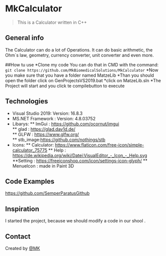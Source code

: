 # MkCalculator
> This is a Calculator written in C++

## General info
The Calculator can do a lot of Operations. It can do basic arithmetic, the Ohm´s law, geometry, currency converter, unit converter and even more.

##How tu use
*Clone my code
You can do that in CMD with the command:
`git clone https://github.com/MkBiomedicalSolutions/MkCalculator`
*Now you make sure that you have a folder named MatzeLib
*Than you should open the folder click on GenProjectsVS2019.bat
*click on MatzeLib.sln
*The Project will start and you click te compilebutton to execute

## Technologies
* Visual Studio 2019: Version: 16.8.3
* MS.NET Framework  : Version: 4.8.03752
* Libarys:
** ImGui    : https://github.com/ocornut/imgui     
** glad     : https://glad.dav1d.de/       
** GLFW     : https://www.glfw.org/   
** stb_image:https://github.com/nothings/stb     
* Icons:
** Calculator: https://www.flaticon.com/free-icon/simple-calculator_75775
** Help      : https://de.wikipedia.org/wiki/Datei:VisualEditor_-_Icon_-_Help.svg
**Setting    : https://freeiconshop.com/icon/settings-icon-glyph/
** MenueIcon : made in Paint 3D

## Code Examples
https://github.com/SemperParatusGithub

## Inspiration
I started the project, because we should modify a code in our shool .

## Contact
Created by [@MK](https://github.com/MkBiomedicalSolutions)
